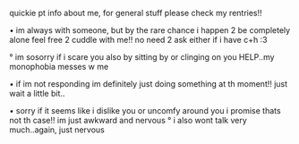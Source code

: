quickie pt info about me, for general stuff please check my rentries!!

• im always with someone, but by the rare chance i happen 2 be completely alone feel free 2 cuddle with me!! no need 2 ask either if i have c+h :3

° im sosorry if i scare you also by sitting by or clinging on you HELP..my monophobia messes w me

• if im not responding im definitely just doing something at th moment!! just wait a little bit..

• sorry if it seems like i dislike you or uncomfy around you i promise thats not th case!! im just awkward and nervous
° i also wont talk very much..again, just nervous
<!--
**shuribox/shuribox** is a ✨ _special_ ✨ repository because its `README.md` (this file) appears on your GitHub profile.

Here are some ideas to get you started:

- 🔭 I’m currently working on ...
- 🌱 I’m currently learning ...
- 👯 I’m looking to collaborate on ...
- 🤔 I’m looking for help with ...
- 💬 Ask me about ...
- 📫 How to reach me: ...
- 😄 Pronouns: ...
- ⚡ Fun fact: ...
-->
